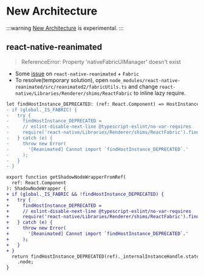 # New Architecture

:::warning
[New Architecture](https://reactnative.dev/docs/the-new-architecture/landing-page) is experimental.
:::

## react-native-reanimated

> ReferenceError: Property 'nativeFabricUIManager' doesn't exist

- Some [issue](https://github.com/leegeunhyeok/react-native-esbuild/issues/16#issuecomment-1730042378) on `react-native-reanimated` + `Fabric`
- To resolve(temporary solution), open `node_modules/react-native-reanimated/src/reanimated2/fabricUtils.ts` and change `react-native/Libraries/Renderer/shims/ReactFabric` to inline lazy require.

```diff
let findHostInstance_DEPRECATED: (ref: React.Component) => HostInstance;
- if (global._IS_FABRIC) {
-   try {
-     findHostInstance_DEPRECATED =
-     // eslint-disable-next-line @typescript-eslint/no-var-requires
-     require('react-native/Libraries/Renderer/shims/ReactFabric').findHostInstance_DEPRECATED;
-   } catch (e) {
-     throw new Error(
-       '[Reanimated] Cannot import `findHostInstance_DEPRECATED`.'
-     );
-   }
- }

export function getShadowNodeWrapperFromRef(
  ref: React.Component
): ShadowNodeWrapper {
+ if (global._IS_FABRIC && !findHostInstance_DEPRECATED) {
+   try {
+     findHostInstance_DEPRECATED =
+     // eslint-disable-next-line @typescript-eslint/no-var-requires
+     require('react-native/Libraries/Renderer/shims/ReactFabric').findHostInstance_DEPRECATED;
+   } catch (e) {
+     throw new Error(
+       '[Reanimated] Cannot import `findHostInstance_DEPRECATED`.'
+     );
+   }
+ }
  return findHostInstance_DEPRECATED(ref)._internalInstanceHandle.stateNode
    .node;
}
```
